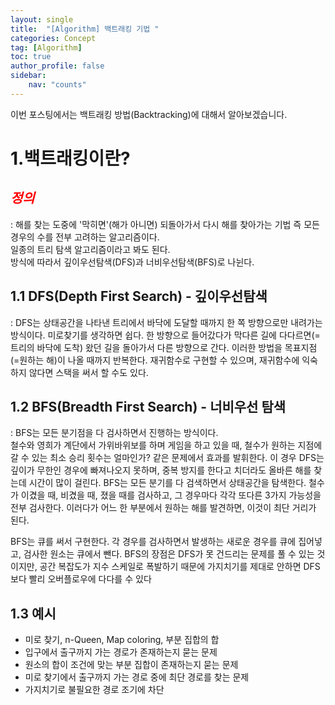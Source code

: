 ```yaml
---
layout: single
title:  "[Algorithm] 백트래킹 기법 "
categories: Concept
tag: [Algorithm]
toc: true
author_profile: false
sidebar:
    nav: "counts"
---
```

이번 포스팅에서는 백트래킹 방법(Backtracking)에 대해서 알아보겠습니다.  



# 1.백트래킹이란?  
## <span style="color:red">***정의***</span>    
: 해를 찾는 도중에 '막히면'(해가 아니면) 되돌아가서 다시 해를 찾아가는 기법 
  즉 모든 경우의 수를 전부 고려하는 알고리즘이다.  
  일종의 트리 탐색 알고리즘이라고 봐도 된다.  
  방식에 따라서 깊이우선탐색(DFS)과 너비우선탐색(BFS)로 나뉜다.


## 1.1 DFS(Depth First Search) - 깊이우선탐색
: DFS는 상태공간을 나타낸 트리에서 바닥에 도달할 때까지 한 쪽 방향으로만 내려가는 방식이다. 
  미로찾기를 생각하면 쉽다. 
  한 방향으로 들어갔다가 막다른 길에 다다르면(=트리의 바닥에 도착) 왔던 길을 돌아가서 다른 방향으로 간다. 
  이러한 방법을 목표지점(=원하는 해)이 나올 때까지 반복한다.
  재귀함수로 구현할 수 있으며, 재귀함수에 익숙하지 않다면 스택을 써서 할 수도 있다.


## 1.2 BFS(Breadth First Search) - 너비우선 탐색 
: BFS는 모든 분기점을 다 검사하면서 진행하는 방식이다.  
  철수와 영희가 계단에서 가위바위보를 하며 게임을 하고 있을 때, 철수가 원하는 지점에 갈 수 있는 최소 승리 횟수는 얼마인가? 
  같은 문제에서 효과를 발휘한다. 
  이 경우 DFS는 깊이가 무한인 경우에 빠져나오지 못하며, 중복 방지를 한다고 치더라도 
  올바른 해를 찾는데 시간이 많이 걸린다. 
  BFS는 모든 분기를 다 검색하면서 상태공간을 탐색한다. 
  철수가 이겼을 때, 비겼을 때, 졌을 때를 검사하고, 그 경우마다 각각 또다른 3가지 가능성을 전부 검사한다. 
  이러다가 어느 한 부분에서 원하는 해를 발견하면, 이것이 최단 거리가 된다.

  BFS는 큐를 써서 구현한다. 
  각 경우를 검사하면서 발생하는 새로운 경우를 큐에 집어넣고, 검사한 원소는 큐에서 뺀다. 
  BFS의 장점은 DFS가 못 건드리는 문제를 풀 수 있는 것이지만, 
  공간 복잡도가 지수 스케일로 폭발하기 때문에 가지치기를 제대로 안하면 DFS보다 빨리 오버플로우에 다다를 수 있다

## 1.3 예시
- 미로 찾기, n-Queen, Map coloring, 부분 집합의 합
- 입구에서 출구까지 가는 경로가 존재하는지 묻는 문제
- 원소의 합이 조건에 맞는 부분 집합이 존재하는지 묻는 문제
- 미로 찾기에서 출구까지 가는 경로 중에 최단 경로를 찾는 문제
- 가지치기로 불필요한 경로 조기에 차단